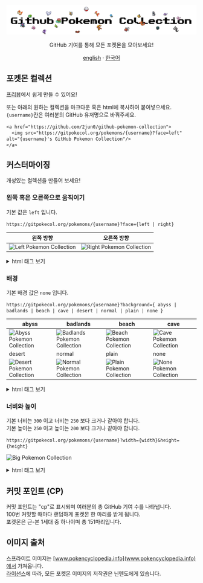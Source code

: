 <div align="center">
  <picture>
    <source media="(prefers-color-scheme: dark)" srcset="/docs/logo-white.png">
    <source media="(prefers-color-scheme: light)" srcset="/docs/logo.png">
    <img alt="logo" src="/docs/logo.png"/>
  </picture>
    <p align="center">GitHub 기여를 통해 모든 포켓몬을 모아보세요!</p>
</div>
<div align="center">
    <a href="/README.md">english</a> · <a href="/docs/README_kr.md">한국어</a>
</div>

## 포켓몬 컬렉션

[프리뷰](https://gitpokecol.org/static/preview.html)에서 쉽게 만들 수 있어요!

또는 아래의 원하는 컬렉션을 마크다운 혹은 html에 복사하여 붙여넣으세요.  
`{username}`칸은 여러분의 GitHub 유저명으로 바꿔주세요.

```
<a href="https://github.com/2jun0/github-pokemon-collection">
  <img src="https://gitpokecol.org/pokemons/{username}?face=left" alt="{username}'s GitHub Pokemon Collection"/>
</a>
```

## 커스터마이징

개성있는 컬렉션을 만들어 보세요!

### 왼쪽 혹은 오른쪽으로 움직이기

기본 값은 `left` 입니다.

```
https://gitpokecol.org/pokemons/{username}?face={left | right}
```

| 왼쪽 방향                                                                   | 오른쪽 방향                                                                   |
| --------------------------------------------------------------------------- | ----------------------------------------------------------------------------- |
| ![Left Pokemon Collection](https://gitpokecol.org/pokemons/2jun0?face=left) | ![Right Pokemon Collection](https://gitpokecol.org/pokemons/2jun0?face=right) |

<details>
  <summary>html 태그 보기</summary>
  <div>

    # Moving left
    <a href="https://github.com/2jun0/github-pokemon-collection">
      <img src="https://gitpokecol.org/pokemons/{username}?face=left" alt="{username}'s GitHub Pokemon Collection"/>
    </a>
    # Moving right
    <a href="https://github.com/2jun0/github-pokemon-collection">
      <img src="https://gitpokecol.org/pokemons/{username}?face=right" alt="{username}'s GitHub Pokemon Collection"/>
    </a>

  </div>
</details>

### 배경

기본 배경 값은 `none` 입니다.

```
https://gitpokecol.org/pokemons/{username}?background={ abyss | badlands | beach | cave | desert | normal | plain | none }
```

| abyss                                                                                 | badlands                                                                                  | beach                                                                               | cave                                                                              |
| ------------------------------------------------------------------------------------- | ----------------------------------------------------------------------------------------- | ----------------------------------------------------------------------------------- | --------------------------------------------------------------------------------- |
| ![Abyss Pokemon Collection](https://gitpokecol.org/pokemons/2jun0?background=abyss)   | ![Badlands Pokemon Collection](https://gitpokecol.org/pokemons/2jun0?background=badlands) | ![Beach Pokemon Collection](https://gitpokecol.org/pokemons/2jun0?background=beach) | ![Cave Pokemon Collection](https://gitpokecol.org/pokemons/2jun0?background=cave) |
| desert                                                                                | normal                                                                                    | plain                                                                               | none                                                                              |
| ![Desert Pokemon Collection](https://gitpokecol.org/pokemons/2jun0?background=desert) | ![Normal Pokemon Collection](https://gitpokecol.org/pokemons/2jun0?background=normal)     | ![Plain Pokemon Collection](https://gitpokecol.org/pokemons/2jun0?background=plain) | ![None Pokemon Collection](https://gitpokecol.org/pokemons/2jun0?background=none) |

<details>
  <summary>html 태그 보기</summary>
  <div>

    # Background abyss
    <a href="https://github.com/2jun0/github-pokemon-collection">
      <img src="https://gitpokecol.org/pokemons/{username}?background=abyss" alt="{username}'s GitHub Pokemon Collection"/>
    </a>
    # Background badlands
    <a href="https://github.com/2jun0/github-pokemon-collection">
      <img src="https://gitpokecol.org/pokemons/{username}?background=badlands" alt="{username}'s GitHub Pokemon Collection"/>
    </a>
    # Background beach
    <a href="https://github.com/2jun0/github-pokemon-collection">
      <img src="https://gitpokecol.org/pokemons/{username}?background=beach" alt="{username}'s GitHub Pokemon Collection"/>
    </a>
    # Background cave
    <a href="https://github.com/2jun0/github-pokemon-collection">
      <img src="https://gitpokecol.org/pokemons/{username}?background=cave" alt="{username}'s GitHub Pokemon Collection"/>
    </a>
    # Background desert
    <a href="https://github.com/2jun0/github-pokemon-collection">
      <img src="https://gitpokecol.org/pokemons/{username}?background=desert" alt="{username}'s GitHub Pokemon Collection"/>
    </a>
    # Background normal
    <a href="https://github.com/2jun0/github-pokemon-collection">
      <img src="https://gitpokecol.org/pokemons/{username}?background=normal" alt="{username}'s GitHub Pokemon Collection"/>
    </a>
    # Background plain
    <a href="https://github.com/2jun0/github-pokemon-collection">
      <img src="https://gitpokecol.org/pokemons/{username}?background=plain" alt="{username}'s GitHub Pokemon Collection"/>
    </a>
    # Background none
    <a href="https://github.com/2jun0/github-pokemon-collection">
      <img src="https://gitpokecol.org/pokemons/{username}?background=none" alt="{username}'s GitHub Pokemon Collection"/>
    </a>

  </div>
</details>

### 너비와 높이

기본 너비는 `300` 이고 너비는 `250` 보다 크거나 같아야 합니다.  
기본 높이는 `250` 이고 높이는 `200` 보다 크거나 같아야 합니다.

```
https://gitpokecol.org/pokemons/{username}?width={width}&height={height}
```

![Big Pokemon Collection](https://gitpokecol.org/pokemons/2jun0?width=500&height=300)

<details>
  <summary>html 태그 보기</summary>
  <div>

    <a href="https://github.com/2jun0/github-pokemon-collection">
      <img src="https://gitpokecol.org/pokemons/{username}?width=500&height=300" alt="{username}'s GitHub Pokemon Collection"/>
    </a>

  </div>
</details>

## 커밋 포인트 (CP)

커밋 포인트는 "cp"로 표시되며 여러분의 총 GitHub 기여 수를 나타냅니다.  
100번 커밋할 때마다 랜덤하게 포켓몬 한 마리를 받게 됩니다.  
포켓몬은 근-본 1세대 중 하나이며 총 151마리입니다.

## 이미지 출처

스프라이트 이미지는 [www.pokencyclopedia.info](www.pokencyclopedia.info)에서 가져옵니다.  
[라이선스](/LICENSE.md)에 따라, 모든 포켓몬 이미지의 저작권은 닌텐도에게 있습니다.
